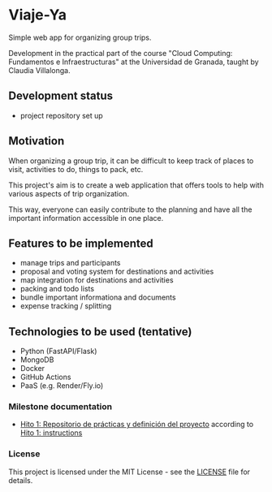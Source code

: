 # Viaje-Ya
Simple web app for organizing group trips.

Development in the practical part of the course "Cloud Computing: Fundamentos e Infraestructuras" at the Universidad de Granada, taught by Claudia Villalonga.

## Development status
- project repository set up

## Motivation
When organizing a group trip, it can be difficult to keep track of places to visit, activities to do, things to pack, etc.

This project's aim is to create a web application that offers tools to help with various aspects of trip organization.

This way, everyone can easily contribute to the planning and have all the important information accessible in one place.

## Features to be implemented
- manage trips and participants
- proposal and voting system for destinations and activities
- map integration for destinations and activities
- packing and todo lists
- bundle important informationa and documents
- expense tracking / splitting

<!-- Tecnologías base: Python (FastAPI/Flask), MongoDB, Docker, GitHub Actions, PaaS (Render/Fly.io). -->
## Technologies to be used (tentative)
- Python (FastAPI/Flask)
- MongoDB
- Docker
- GitHub Actions
- PaaS (e.g. Render/Fly.io)

### Milestone documentation
- [Hito 1: Repositorio de prácticas y definición del proyecto](docs-milestones/H1.md)
according to [Hito 1: instructions](https://github.com/cvillalonga/CC-25-26/blob/main/hitos/1.Repositorio.md)

### License
This project is licensed under the MIT License - see the [LICENSE](LICENSE) file for details.